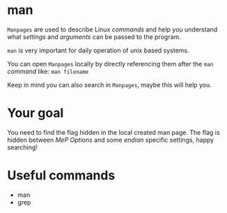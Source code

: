 # man

`Manpages` are used to describe Linux *commands* and help you understand what s*ettings* and *arguments* can be passed to the program.
 
`man` is very important for daily operation of unix based systems.

You can open `Manpages` locally by directly referencing them after the `man` *command* like:
`man filename`

Keep in mind you can also search in `Manpages`, maybe this will help you.

# Your goal
You need to find the flag hidden in the local created man page.
The flag is hidden between _MeP Options_ and some _endian_ specific settings, happy searching!

# Useful commands
- man
- grep
